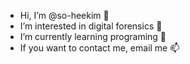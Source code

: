 - Hi, I’m @so-heekim 👋
- I’m interested in digital forensics 👀
- I’m currently learning programing 🌱
- If you want to contact me, email me 📫
